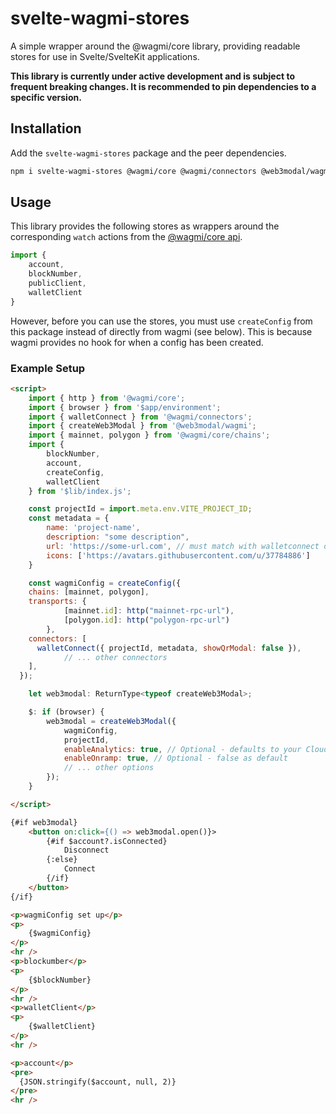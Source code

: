 # svelte-wagmi-stores

A simple wrapper around the @wagmi/core library, providing readable stores for use in Svelte/SvelteKit applications.

**This library is currently under active development and is subject to frequent breaking changes. It is recommended to pin dependencies to a specific version.**

## Installation

Add the `svelte-wagmi-stores` package and the peer dependencies.

```bash
npm i svelte-wagmi-stores @wagmi/core @wagmi/connectors @web3modal/wagmi viem
```

## Usage

This library provides the following stores as wrappers around the corresponding `watch` actions from the [@wagmi/core api](https://wagmi.sh/core/actions/watchAccount).

```javascript
import {
    account,
    blockNumber,
    publicClient,
    walletClient
}
```

However, before you can use the stores, you must use `createConfig` from this package instead of directly from wagmi (see below). This is because wagmi provides no hook for when a config has been created.

### Example Setup

```html
<script>
	import { http } from '@wagmi/core';
	import { browser } from '$app/environment';
	import { walletConnect } from '@wagmi/connectors';
	import { createWeb3Modal } from '@web3modal/wagmi';
	import { mainnet, polygon } from '@wagmi/core/chains';
	import {
		blockNumber,
		account,
		createConfig,
		walletClient
	} from '$lib/index.js';

	const projectId = import.meta.env.VITE_PROJECT_ID;
	const metadata = {
		name: 'project-name',
		description: "some description",
		url: 'https://some-url.com', // must match with walletconnect domain
		icons: ['https://avatars.githubusercontent.com/u/37784886']
	}

	const wagmiConfig = createConfig({
    chains: [mainnet, polygon],
    transports: {
			[mainnet.id]: http("mainnet-rpc-url"),
			[polygon.id]: http("polygon-rpc-url")
		},
    connectors: [
      walletConnect({ projectId, metadata, showQrModal: false }),
			// ... other connectors
    ],
  });

	let web3modal: ReturnType<typeof createWeb3Modal>;

	$: if (browser) {
		web3modal = createWeb3Modal({
			wagmiConfig,
			projectId,
			enableAnalytics: true, // Optional - defaults to your Cloud configuration
			enableOnramp: true, // Optional - false as default
			// ... other options
		});
	}

</script>

{#if web3modal}
	<button on:click={() => web3modal.open()}>
		{#if $account?.isConnected}
			Disconnect
		{:else}
			Connect
		{/if}
	</button>
{/if}

<p>wagmiConfig set up</p>
<p>
	{$wagmiConfig}
</p>
<hr />
<p>blockumber</p>
<p>
	{$blockNumber}
</p>
<hr />
<p>walletClient</p>
<p>
	{$walletClient}
</p>
<hr />

<p>account</p>
<pre>
  {JSON.stringify($account, null, 2)}
</pre>
<hr />
```
